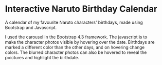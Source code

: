 # Interactive Naruto Birthday Calendar

A calendar of my favourite Naruto characters' birthdays, made using Bootstrap and Javascript. 

I used the carousel in the Bootstrap 4.3 framework. The javascript is to make the character photos visible by hovering over the date. Birthdays are marked a different color than the other days, and on hovering change colors. The blurred character photos can also be hovered to reveal the poictures and highlight the birthdate.
